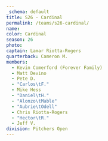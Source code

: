 ```yaml
---
_schema: default
title: S26 - Cardinal
permalink: /teams/s26-cardinal/
name:
color: Cardinal
season: 26
photo:
captain: Lamar Riotta-Rogers
quarterback: Cameron M.
members:
  - Kevin Comerford (Forever Family)
  - Matt Devino
  - Pete D.
  - "Carlos\tF."
  - Mike Hess
  - "Daniel\tH."
  - "Alonzo\tMable"
  - "Aubrie\tOdell"
  - Chris Riotta-Rogers
  - "Hector\tR."
  - Jeff V.
division: Pitchers Open
---
```


